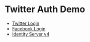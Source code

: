 # Twitter Auth Demo

+ [Twitter Login](https://github.com/gtechsltn/TwitterAuthDemo)
+ [Facebook Login](https://github.com/gtechsltn/FacebookLoginNetCore/)
+ [Identity Server v4](https://github.com/gtechsltn/TeamX.Security.AuthenticationServer-IdentityServerv4)
